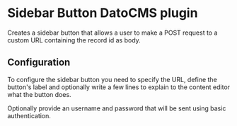# Sidebar Button DatoCMS plugin

Creates a sidebar button that allows a user
to make a POST request to a custom URL containing the record id as body.

## Configuration

To configure the sidebar button you need to specify the URL,
define the button's label
and optionally write a few lines to explain to the content editor
what the button does.

Optionally provide an username and password that will be sent using 
basic authentication.
